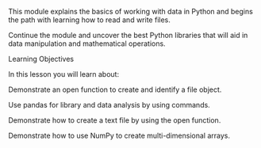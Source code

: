 This module explains the basics of working with data in Python and begins the path with learning how to read and write files.

Continue the module and uncover the best Python libraries that will aid in data manipulation and mathematical operations.

Learning Objectives

In this lesson you will learn about:

Demonstrate an open function to create and identify a file object.

Use pandas for library and data analysis by using commands.

Demonstrate how to create a text file by using the open function.

Demonstrate how to use NumPy to create multi-dimensional arrays.
